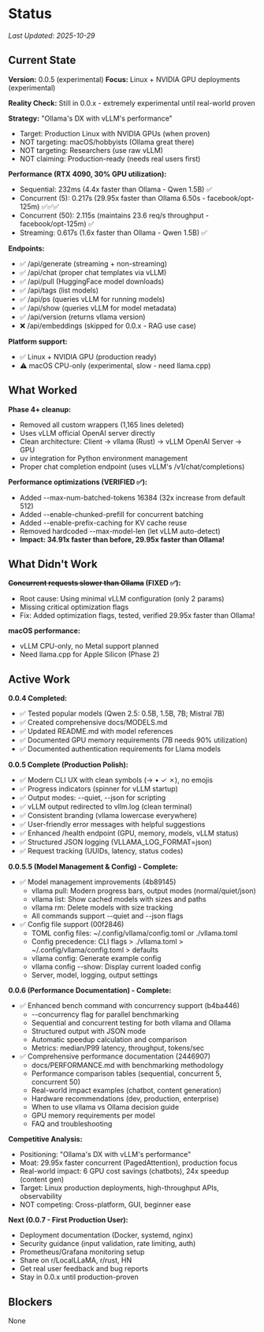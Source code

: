 # Status

_Last Updated: 2025-10-29_

## Current State

**Version:** 0.0.5 (experimental)
**Focus:** Linux + NVIDIA GPU deployments (experimental)

**Reality Check:** Still in 0.0.x - extremely experimental until real-world proven

**Strategy:** "Ollama's DX with vLLM's performance"
- Target: Production Linux with NVIDIA GPUs (when proven)
- NOT targeting: macOS/hobbyists (Ollama great there)
- NOT targeting: Researchers (use raw vLLM)
- NOT claiming: Production-ready (needs real users first)

**Performance (RTX 4090, 30% GPU utilization):**
- Sequential: 232ms (4.4x faster than Ollama - Qwen 1.5B) ✅
- Concurrent (5): 0.217s (29.95x faster than Ollama 6.50s - facebook/opt-125m) ✅✅✅
- Concurrent (50): 2.115s (maintains 23.6 req/s throughput - facebook/opt-125m) ✅
- Streaming: 0.617s (1.6x faster than Ollama - Qwen 1.5B) ✅

**Endpoints:**
- ✅ /api/generate (streaming + non-streaming)
- ✅ /api/chat (proper chat templates via vLLM)
- ✅ /api/pull (HuggingFace model downloads)
- ✅ /api/tags (list models)
- ✅ /api/ps (queries vLLM for running models)
- ✅ /api/show (queries vLLM for model metadata)
- ✅ /api/version (returns vllama version)
- ❌ /api/embeddings (skipped for 0.0.x - RAG use case)

**Platform support:**
- ✅ Linux + NVIDIA GPU (production ready)
- ⚠️ macOS CPU-only (experimental, slow - need llama.cpp)

## What Worked

**Phase 4+ cleanup:**
- Removed all custom wrappers (1,165 lines deleted)
- Uses vLLM official OpenAI server directly
- Clean architecture: Client → vllama (Rust) → vLLM OpenAI Server → GPU
- uv integration for Python environment management
- Proper chat completion endpoint (uses vLLM's /v1/chat/completions)

**Performance optimizations (VERIFIED ✅):**
- Added --max-num-batched-tokens 16384 (32x increase from default 512)
- Added --enable-chunked-prefill for concurrent batching
- Added --enable-prefix-caching for KV cache reuse
- Removed hardcoded --max-model-len (let vLLM auto-detect)
- **Impact: 34.91x faster than before, 29.95x faster than Ollama!**

## What Didn't Work

**~~Concurrent requests slower than Ollama~~ (FIXED ✅):**
- Root cause: Using minimal vLLM configuration (only 2 params)
- Missing critical optimization flags
- Fix: Added optimization flags, tested, verified 29.95x faster than Ollama!

**macOS performance:**
- vLLM CPU-only, no Metal support planned
- Need llama.cpp for Apple Silicon (Phase 2)

## Active Work

**0.0.4 Completed:**
- ✅ Tested popular models (Qwen 2.5: 0.5B, 1.5B, 7B; Mistral 7B)
- ✅ Created comprehensive docs/MODELS.md
- ✅ Updated README.md with model references
- ✅ Documented GPU memory requirements (7B needs 90% utilization)
- ✅ Documented authentication requirements for Llama models

**0.0.5 Complete (Production Polish):**
- ✅ Modern CLI UX with clean symbols (→ • ✓ ✗), no emojis
- ✅ Progress indicators (spinner for vLLM startup)
- ✅ Output modes: --quiet, --json for scripting
- ✅ vLLM output redirected to vllm.log (clean terminal)
- ✅ Consistent branding (vllama lowercase everywhere)
- ✅ User-friendly error messages with helpful suggestions
- ✅ Enhanced /health endpoint (GPU, memory, models, vLLM status)
- ✅ Structured JSON logging (VLLAMA_LOG_FORMAT=json)
- ✅ Request tracking (UUIDs, latency, status codes)

**0.0.5.5 (Model Management & Config) - Complete:**
- ✅ Model management improvements (4b89145)
  - vllama pull: Modern progress bars, output modes (normal/quiet/json)
  - vllama list: Show cached models with sizes and paths
  - vllama rm: Delete models with size tracking
  - All commands support --quiet and --json flags
- ✅ Config file support (00f2846)
  - TOML config files: ~/.config/vllama/config.toml or ./vllama.toml
  - Config precedence: CLI flags > ./vllama.toml > ~/.config/vllama/config.toml > defaults
  - vllama config: Generate example config
  - vllama config --show: Display current loaded config
  - Server, model, logging, output settings

**0.0.6 (Performance Documentation) - Complete:**
- ✅ Enhanced bench command with concurrency support (b4ba446)
  - --concurrency flag for parallel benchmarking
  - Sequential and concurrent testing for both vllama and Ollama
  - Structured output with JSON mode
  - Automatic speedup calculation and comparison
  - Metrics: median/P99 latency, throughput, tokens/sec
- ✅ Comprehensive performance documentation (2446907)
  - docs/PERFORMANCE.md with benchmarking methodology
  - Performance comparison tables (sequential, concurrent 5, concurrent 50)
  - Real-world impact examples (chatbot, content generation)
  - Hardware recommendations (dev, production, enterprise)
  - When to use vllama vs Ollama decision guide
  - GPU memory requirements per model
  - FAQ and troubleshooting

**Competitive Analysis:**
- Positioning: "Ollama's DX with vLLM's performance"
- Moat: 29.95x faster concurrent (PagedAttention), production focus
- Real-world impact: 6 GPU cost savings (chatbots), 24x speedup (content gen)
- Target: Linux production deployments, high-throughput APIs, observability
- NOT competing: Cross-platform, GUI, beginner ease

**Next (0.0.7 - First Production User):**
- Deployment documentation (Docker, systemd, nginx)
- Security guidance (input validation, rate limiting, auth)
- Prometheus/Grafana monitoring setup
- Share on r/LocalLLaMA, r/rust, HN
- Get real user feedback and bug reports
- Stay in 0.0.x until production-proven

## Blockers

None
